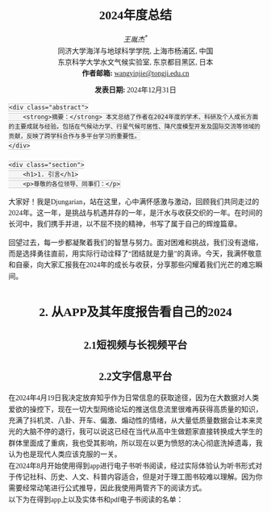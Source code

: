 <html lang="zh">
<head>
    <meta charset="UTF-8">
    <meta name="viewport" content="width=device-width, initial-scale=1.0">
    <title>2024年度总结</title>
    <style>
        body {
            font-family: serif;
            padding: 20px;
            line-height: 1.6;
        }
        h1, h2, h3 {
            text-align: center;
        }
        h1 {
            font-size: 24px;
            margin-top: 20px;
        }
        h2 {
            font-size: 20px;
            margin-top: 30px;
        }
        h3 {
            font-size: 18px;
            margin-top: 20px;
        }
        .author {
            text-align: center;
            font-style: italic;
        }
        .affiliation {
            text-align: center;
            font-size: 14px;
            margin-bottom: 10px;
        }
        .abstract {
            border: 1px solid #ccc;
            padding: 10px;
            margin: 20px 0;
            background-color: #f9f9f9;
        }
        .section {
            margin-top: 40px;
        }
        footer {
            margin-top: 50px;
            text-align: center;
            font-size: 12px;
            color: #777;
        }
        code {
            background-color: #f5f5f5;
            border: 1px solid #ccc;
            padding: 2px 4px;
            font-family: monospace;
        }
    </style>
</head>
<body>
    <h1>2024年度总结</h1>
    <div class="author">王胤杰<sup>*</sup></div>
    <div class="affiliation">
        同济大学海洋与地球科学学院, 上海市杨浦区, 中国<br>
        东京科学大学水文气候实验室, 东京都目黑区, 日本<br>
        <strong>作者邮箱:</strong> <a href="mailto:wangyinjie@tongji.edu.cn">wangyinjie@tongji.edu.cn </a>
            </div>
    <div class="affiliation"><strong>发表日期:</strong> 2024年12月31日</div>

    <div class="abstract">
        <strong>摘要：</strong> 本文总结了作者在2024年度的学术、科研及个人成长方面的主要成就与经验。包括在气候动力学、行星气候可居性、降尺度模型开发及国际交流等领域的贡献，反映了跨学科合作与多平台学习的重要性。
    </div>

    <div class="section">
        <h1>1. 引言</h1>
        <p>尊敬的各位领导、同事们：</p>

<p>大家好！我是Djungarian，站在这里，心中满怀感激与激动，回顾我们共同走过的2024年。这一年，是挑战与机遇并存的一年，是汗水与收获交织的一年。在时间的长河中，我们携手并进，以不屈不挠的精神，书写了属于自己的辉煌篇章。
</p>
<p>回望过去，每一步都凝聚着我们的智慧与努力。面对困难和挑战，我们没有退缩，而是选择勇往直前，用实际行动诠释了“团结就是力量”的真谛。今天，我满怀敬意和自豪，向大家汇报我在2024年的成长与收获，分享那些闪耀着我们光芒的难忘瞬间。
</p>
    </div>
    <div class="section">
    <h1>2. 从APP及其年度报告看自己的2024</h1>
        <h2>2.1短视频与长视频平台</h2>
        <h2>2.2文字信息平台</h2>
在2024年4月19日我决定放弃知乎作为日常信息的获取途径，因为在大数据对人类爱欲的操控下，现在一切大型网络论坛的推送信息流里很难再获得高质量的知识，充满了抖机灵、八卦、开车、偏激、煽动性的情绪，从大量低质量数据会让本来灵光的大脑不停的退行，我可以说这已经在当代从高中生做题家直接转换成大学生的群体里面成了重病，我也受其影响，所以现在以更为愤怒的决心彻底洗掉遗毒，我认为也是现代人类应该克服的一关。<br>
在2024年8月开始使用得到app进行电子书听书阅读，经过实际体验认为听书形式对于传记社科、历史、人文、科普内容适合，但是对于理工图书较难以理解。因为你需要经常动笔进行公式推导，因此我使用两管齐下的阅读方式。<br>
以下为在得到app上以及实体书和pdf电子书阅读的名单：
<head>
    <meta charset="UTF-8">
    <meta name="viewport" content="width=device-width, initial-scale=1.0">
    <title>本年度阅读书籍汇总</title>
    <style>
        /* 表格专用容器 */
        .table-container {
            width: 100%;
            display: flex;
            justify-content: center; /* 水平居中 */
            align-items: center; /* 垂直居中 */
            margin: 10px 0;
            overflow-x: auto; /* 防止内容溢出 */
        }

        .table-container table {
            width: 90%; /* 表格宽度减少 */
            max-width: 800px; /* 最大宽度更小 */
            border-collapse: collapse;
            table-layout: fixed;
            font-size: 12px; /* 字体缩小 */
            line-height: 1.1; /* 行距更紧凑 */
        }

        .table-container th,
        .table-container td {
            border: 1px solid #000;
            padding: 2px 4px; /* 单元格内边距更小 */
            text-align: left;
            word-wrap: break-word;
            word-break: break-word;
        }

        .table-container th {
            background-color: #f4f4f4;
            font-size: 12px; /* 表头字体稍小 */
        }

        /* 滚动条美化 */
        .table-container::-webkit-scrollbar {
            height: 6px;
        }

        .table-container::-webkit-scrollbar-track {
            background: #f1f1f1;
        }

        .table-container::-webkit-scrollbar-thumb {
            background: #888;
            border-radius: 3px;
        }

        .table-container::-webkit-scrollbar-thumb:hover {
            background: #555;
        }
    </style>
</head>
<body>
    <div class="table-container">
    <table>
        <thead>
            <tr>
                <th>序号</th>
                <th>中文名</th>
                <th>副标题</th>
                <th>作者</th>
                <th>出版社</th>
                <th>原作名</th>
                <th>译者</th>
            </tr>
        </thead>
        <tbody>
            <tr>
                <td>1</td>
                <td>探路之役：1978—1992年的中国经济改革</td>
                <td></td>
                <td>萧冬连</td>
                <td>社会科学文献出版社</td>
                <td></td>
                <td></td>
            </tr>
            <tr>
                <td>2</td>
                <td>控制论</td>
                <td>或动物与机器的控制和通信的科学</td>
                <td>[美] 诺伯特·维纳</td>
                <td>商务印书馆</td>
                <td>Cybernetics: or the Control and Communication in the Animal and the Machine</td>
                <td>王文浩</td>
            </tr>
            <tr>
                <td>3</td>
                <td>小镇喧嚣</td>
                <td>一个乡镇政治运作的演绎与阐释</td>
                <td>吴毅</td>
                <td>生活·读书·新知三联书店</td>
                <td></td>
                <td></td>
            </tr>
            <tr>
                <td>4</td>
                <td>现象学入门</td>
                <td>胡塞尔的认识批判</td>
                <td>何涛</td>
                <td>社会科学文献出版社</td>
                <td></td>
                <td></td>
            </tr>
            <tr>
                <td>5</td>
                <td>论中国</td>
                <td></td>
                <td>[美] 亨利·基辛格</td>
                <td>中信出版社</td>
                <td>On China</td>
                <td>胡利平 / 林华</td>
            </tr>
            <tr>
                <td>6</td>
                <td>爱欲与文明</td>
                <td></td>
                <td>[美] 赫伯特·马尔库塞</td>
                <td>上海译文出版社</td>
                <td></td>
                <td>黄勇 / 薛民</td>
            </tr>
            <tr>
                <td>7</td>
                <td>精神分析引论</td>
                <td></td>
                <td>[奥] 西格蒙德·弗洛伊德</td>
                <td>上海译文出版社</td>
                <td></td>
                <td>黄珊</td>
            </tr>
            <tr>
                <td>8</td>
                <td>寻找宜居行星</td>
                <td></td>
                <td>James Kasting</td>
                <td>上海教育出版社</td>
                <td>How to Find a Habitable Planet</td>
                <td>郑永春 / 刘晗</td>
            </tr>
            <tr>
                <td>9</td>
                <td>辩证唯物主义原理-第三版</td>
                <td></td>
                <td>萧前</td>
                <td>北京师范大学出版社</td>
                <td></td>
                <td></td>
            </tr>
            <tr>
                <td>10</td>
                <td>娱乐至死</td>
                <td></td>
                <td>[美] 尼尔·波兹曼</td>
                <td>中信出版社</td>
                <td>Amusing Ourselves to Death: Public Discourse in the Age of Show Business</td>
                <td>章艳</td>
            </tr>
            <tr>
                <td>11</td>
                <td>科学哲学视野中的复杂系统与模拟方法</td>
                <td></td>
                <td>齐磊磊</td>
                <td>中国社会科学出版社</td>
                <td></td>
                <td></td>
            </tr>
            <tr>
                <td>12</td>
                <td>我们时代的神经症人格</td>
                <td></td>
                <td>[德] 卡伦·霍妮</td>
                <td>上海文化出版社</td>
                <td></td>
                <td>郑世彦</td>
            </tr>
            <tr>
                <td>13</td>
                <td>个体心理学</td>
                <td></td>
                <td>[奥] 阿尔弗雷德·阿德勒</td>
                <td>湖南文艺出版社</td>
                <td>The Practice and Theory of Individual Psychology</td>
                <td>谢海伦 / 王明霞 / 张倩倩</td>
            </tr>
            <tr>
                <td>14</td>
                <td>爱的艺术</td>
                <td></td>
                <td>[美] 艾里希·弗洛姆</td>
                <td>人民文学出版社</td>
                <td></td>
                <td>刘福堂</td>
            </tr>
            <tr>
                <td>15</td>
                <td>筚路维艰</td>
                <td>中国社会主义路径的五次选择</td>
                <td>萧冬连</td>
                <td>社会科学文献出版社</td>
                <td></td>
                <td></td>
            </tr>
            <tr>
                <td>16</td>
                <td>置身事内</td>
                <td>中国政府与经济发展</td>
                <td>兰小欢</td>
                <td>上海人民出版社</td>
                <td></td>
                <td></td>
            </tr>
            <tr>
                <td>17</td>
                <td>心理动机</td>
                <td>激发行动力的底层逻辑</td>
                <td>[瑞] 安吉拉·阿霍拉</td>
                <td>人民邮电出版社</td>
                <td></td>
                <td>邝慧玲</td>
            </tr>
            <tr>
                <td>18</td>
                <td>行星的秘密生活</td>
                <td>太阳系的秩序、混乱与独特性</td>
                <td>[英] 保罗·默丁</td>
                <td>浙江科学技术出版社</td>
                <td></td>
                <td>陈锐珊</td>
            </tr>
            <tr>
                <td>19</td>
                <td>县中的孩子</td>
                <td>中国县域教育生态</td>
                <td>林小英</td>
                <td>上海人民出版社</td>
                <td></td>
                <td></td>
            </tr>
            <tr>
                <td>20</td>
                <td>性心理学</td>
                <td></td>
                <td>[英] 哈夫洛克·霭理士</td>
                <td>国际文化出版公司</td>
                <td></td>
                <td>潘光旦</td>
            </tr>
            <tr>
                <td>21</td>
                <td>地球的故事</td>
                <td>从一粒星尘到充满生命的世界，45亿年的地球演化史诗</td>
                <td>[美] 罗伯特·哈森</td>
                <td>中信出版集团</td>
                <td>The Story of Earth</td>
                <td>刘小鸥</td>
            </tr>
            <tr>
                <td>22</td>
                <td>混沌</td>
                <td>开创一门新科学</td>
                <td>[美] 詹姆斯·格雷克</td>
                <td>图灵｜人民邮电出版社</td>
                <td>Chaos: Making a New Science</td>
                <td>楼伟珊</td>
            </tr>
            <tr>
                <td>23</td>
                <td>毛泽东选集第一卷</td>
                <td></td>
                <td>毛泽东</td>
                <td>人民出版社</td>
                <td></td>
                <td></td>
            </tr>
            <tr>
                <td>24</td>
                <td>科学社会主义基础理论研究</td>
                <td></td>
                <td>秦宣</td>
                <td>北京师范大学出版社</td>
                <td></td>
                <td></td>
            </tr>
            <tr>
                <td>25</td>
                <td>探索者的海洋</td>
                <td>斯托梅尔自传</td>
                <td>[美]亨利·斯托梅尔</td>
                <td>海洋出版社</td>
                <td>The Sea of Beholder</td>
                <td>贾复、黄瑞新</td>
            </tr>
            <tr>
                <td>26</td>
                <td>君主论</td>
                <td></td>
                <td>[意]尼可罗·马基亚维利</td>
                <td>中华书局</td>
                <td>The Prince</td>
                <td>吕健忠</td>
            </tr>
        </tbody>
    </table>
    </div>
</body>
<h2>2.3社交媒体平台</h2>
<h1>3.从三个方面复盘自己的2024</h1>
<h2>3.1工作</h2>
<h2>3.2学习</h2>
<h2>3.3生活</h2>
<h1>4.2024的遗憾与不足及2025的预期</h1>
<h1>5.致谢</h1>
感谢Github老板汤姆·普雷斯顿·沃纳让我把这个页面上传到Github上，感谢蒂姆·伯纳斯·李创立超文本标记语言语言让我把这些文字写下来。
<body>
    <footer>
        <p>* 通讯作者</p>
        <p>版权所有 © 2024 王胤杰</p>
    </footer>
</body>
</html>



